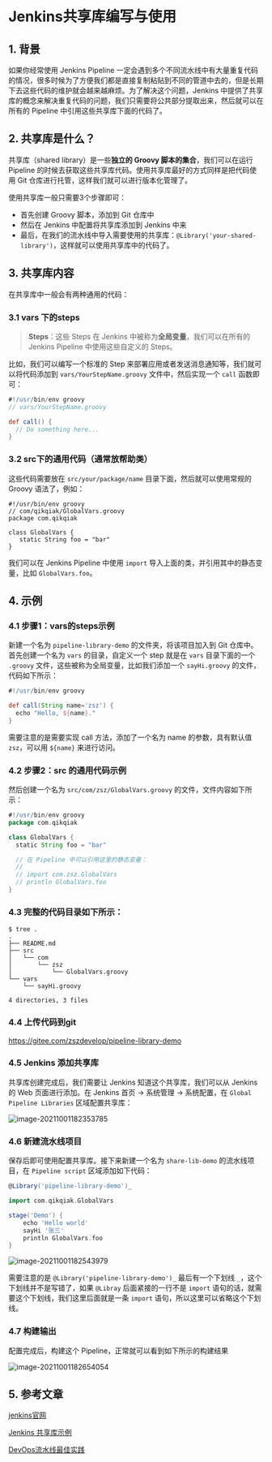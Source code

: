 # Jenkins共享库编写与使用

## 1. 背景

如果你经常使用 Jenkins Pipeline 一定会遇到多个不同流水线中有大量重复代码的情况，很多时候为了方便我们都是直接复制粘贴到不同的管道中去的，但是长期下去这些代码的维护就会越来越麻烦。为了解决这个问题，Jenkins 中提供了共享库的概念来解决重复代码的问题，我们只需要将公共部分提取出来，然后就可以在所有的 Pipeline 中引用这些共享库下面的代码了。

## 2. 共享库是什么？

共享库（shared library）是一些**独立的 Groovy 脚本的集合**，我们可以在运行 Pipeline 的时候去获取这些共享库代码。使用共享库最好的方式同样是把代码使用 Git 仓库进行托管，这样我们就可以进行版本化管理了。

使用共享库一般只需要3个步骤即可：

- 首先创建 Groovy 脚本，添加到 Git 仓库中
- 然后在 Jenkins 中配置将共享库添加到 Jenkins 中来
- 最后，在我们的流水线中导入需要使用的共享库：`@Library('your-shared-library')`，这样就可以使用共享库中的代码了。

## 3. 共享库内容

在共享库中一般会有两种通用的代码：

### 3.1 vars 下的steps

> **Steps**：这些 Steps 在 Jenkins 中被称为**全局变量**，我们可以在所有的 Jenkins Pipeline 中使用这些自定义的 Steps。

比如，我们可以编写一个标准的 Step 来部署应用或者发送消息通知等，我们就可以将代码添加到 `vars/YourStepName.groovy` 文件中，然后实现一个 `call` 函数即可：

```groovy
#!/usr/bin/env groovy
// vars/YourStepName.groovy

def call() {
  // Do something here...
}
```

### 3.2 src下的通用代码（通常放帮助类）

这些代码需要放在 `src/your/package/name` 目录下面，然后就可以使用常规的 Groovy 语法了，例如：

```
#!/usr/bin/env groovy
// com/qikqiak/GlobalVars.groovy
package com.qikqiak

class GlobalVars {
   static String foo = "bar"
}
```

我们可以在 Jenkins Pipeline 中使用 `import` 导入上面的类，并引用其中的静态变量，比如 `GlobalVars.foo`。

## 4. 示例

### 4.1 步骤1：vars的steps示例

新建一个名为 `pipeline-library-demo` 的文件夹，将该项目加入到 Git 仓库中。首先创建一个名为 `vars` 的目录，自定义一个 step 就是在 `vars` 目录下面的一个 `.groovy` 文件，这些被称为全局变量，比如我们添加一个 `sayHi.groovy` 的文件，代码如下所示：

```groovy
#!/usr/bin/env groovy

def call(String name='zsz') {
  echo "Hello, ${name}."
}
```

需要注意的是需要实现 call 方法，添加了一个名为 name 的参数，具有默认值 `zsz`，可以用 `${name}` 来进行访问。

### 4.2 步骤2：src 的通用代码示例

然后创建一个名为 `src/com/zsz/GlobalVars.groovy` 的文件，文件内容如下所示：

```groovy
#!/usr/bin/env groovy
package com.qikqiak

class GlobalVars {
  static String foo = "bar"

  // 在 Pipeline 中可以引用这里的静态变量：
  // 
  // import com.zsz.GlobalVars
  // println GlobalVars.foo
}
```

### 4.3 完整的代码目录如下所示：

```
$ tree .
.
├── README.md
├── src
│   └── com
│       └── zsz
│           └── GlobalVars.groovy
└── vars
    └── sayHi.groovy

4 directories, 3 files
```

### 4.4 上传代码到git

https://gitee.com/zszdevelop/pipeline-library-demo

### 4.5 Jenkins 添加共享库

共享库创建完成后，我们需要让 Jenkins 知道这个共享库，我们可以从 Jenkins 的 Web 页面进行添加。在 Jenkins 首页 -> 系统管理 -> 系统配置，在 `Global Pipeline Libraries` 区域配置共享库：

![image-20211001182353785](https://abelsun-1256449468.cos.ap-beijing.myqcloud.com/image/image-20211001182353785.png)



### 4.6 新建流水线项目

保存后即可使用配置共享库。接下来新建一个名为 `share-lib-demo` 的流水线项目，在 `Pipeline script` 区域添加如下代码：

```groovy
@Library('pipeline-library-demo')_

import com.qikqiak.GlobalVars

stage('Demo') {
    echo 'Hello world'
    sayHi '张三'
    println GlobalVars.foo
}
```

![image-20211001182543979](https://abelsun-1256449468.cos.ap-beijing.myqcloud.com/image/image-20211001182543979.png)

需要注意的是 `@Library('pipeline-library-demo')_` 最后有一个下划线 `_`，这个下划线并不是写错了，如果 `@Libray` 后面紧接的一行不是 `import` 语句的话，就需要这个下划线，我们这里后面就是一条 `import` 语句，所以这里可以省略这个下划线。

### 4.7 构建输出

配置完成后，构建这个 Pipeline，正常就可以看到如下所示的构建结果

![image-20211001182654054](https://abelsun-1256449468.cos.ap-beijing.myqcloud.com/image/image-20211001182654054.png)

## 5. 参考文章

[jenkins官网](https://www.jenkins.io/zh/doc/book/pipeline/shared-libraries/)

[Jenkins 共享库示例](https://www.qikqiak.com/post/jenkins-shared-library-demo/)

[DevOps流水线最佳实践](https://github.com/zszdevelop/jenkinslibrary)

